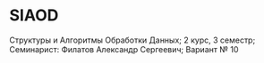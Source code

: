 # SIAOD
Структуры и Алгоритмы Обработки Данных;
2 курс, 3 семестр; 
Семинарист: Филатов Александр Сергеевич;
Вариант № 10
